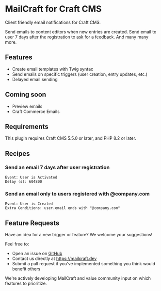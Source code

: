 # MailCraft for Craft CMS

Client friendly email notifications for Craft CMS.

Send emails to content editors when new entries are created. Send 
email to user 7 days after the registration to ask for a feedback. 
And many many more. 

## Features

- Create email templates with Twig syntax
- Send emails on specific triggers (user creation, entry updates, etc.)
- Delayed email sending

## Coming soon
 
- Preview emails
- Craft Commerce Emails

## Requirements

This plugin requires Craft CMS 5.5.0 or later, and PHP 8.2 or later.

## Recipes

### Send an email 7 days after user registration
```
Event: User is Activated
Delay (s): 604800
```

### Send an email only to users registered with @company.com
```
Event: User is Created
Extra Conditions: user.email ends with "@company.com"
```

## Feature Requests

Have an idea for a new trigger or feature? We welcome your suggestions!

Feel free to:
- Open an issue on [GitHub](https://github.com/frontend-services/craft-mailcraft/issues)
- Contact us directly at https://mailcraft.dev
- Submit a pull request if you've implemented something you think would benefit others

We're actively developing MailCraft and value community input on which features to prioritize.